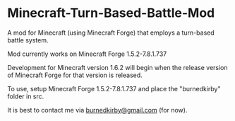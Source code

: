 Minecraft-Turn-Based-Battle-Mod
===============================

A mod for Minecraft (using Minecraft Forge) that employs a turn-based battle system.


Mod currently works on Minecraft Forge 1.5.2-7.8.1.737

Development for Minecraft version 1.6.2 will begin when the release version of Minecraft Forge for that version is released.


To use, setup Minecraft Forge 1.5.2-7.8.1.737 and place the "burnedkirby" folder in src.



It is best to contact me via burnedkirby@gmail.com (for now).

